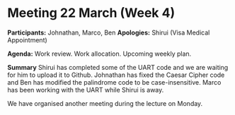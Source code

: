 # Meeting 22 March (Week 4)

**Participants:** Johnathan, Marco, Ben
**Apologies:** Shirui (Visa Medical Appointment)

**Agenda:**
    Work review.
    Work allocation.
    Upcoming weekly plan.

__Summary__
Shirui has completed some of the UART code and we are waiting for him to upload
it to Github. Johnathan has fixed the Caesar Cipher code and Ben has modified
the palindrome code to be case-insensitive. Marco has been working with the UART
while Shirui is away.

We have organised another meeting during the lecture on Monday.
